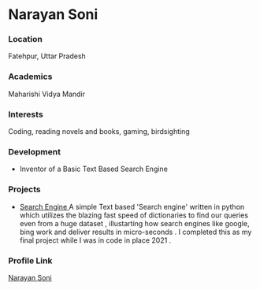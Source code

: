 # Narayan Soni

### Location

Fatehpur, Uttar Pradesh

### Academics

Maharishi Vidya Mandir

### Interests

Coding, reading novels and books, gaming, birdsighting

### Development

- Inventor of a Basic Text Based Search Engine

### Projects

- [Search Engine ](https://github.com/narayan954/cip_final_project) A simple Text based 'Search engine' written in python which utilizes the blazing fast speed of dictionaries to find our queries even from a huge dataset , illustarting how search engines like google, bing work and deliver results in micro-seconds . I completed this as my final project while I was in code in place 2021 .

### Profile Link

[Narayan Soni](https://github.com/narayan954)

